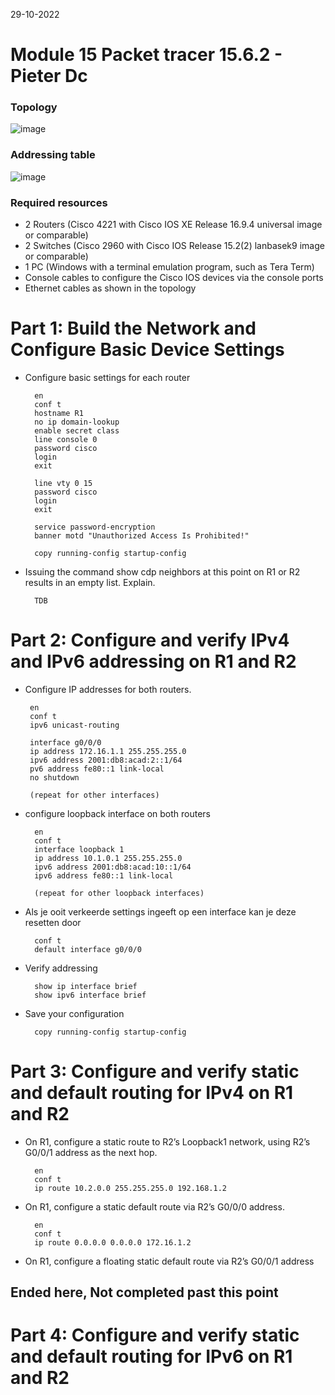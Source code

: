 29-10-2022

# Module 15 Packet tracer 15.6.2 - Pieter Dc

### Topology

![image](https://user-images.githubusercontent.com/100133263/198842121-fb30908a-c8c2-41ca-8551-cdaea3d6cd17.png)


### Addressing table

![image](https://user-images.githubusercontent.com/100133263/198842172-d9b046b8-c35e-424b-afda-e1a9274be356.png)

### Required resources

- 2 Routers (Cisco 4221 with Cisco IOS XE Release 16.9.4 universal image or comparable)
- 2 Switches (Cisco 2960 with Cisco IOS Release 15.2(2) lanbasek9 image or comparable)
- 1 PC (Windows with a terminal emulation program, such as Tera Term)
- Console cables to configure the Cisco IOS devices via the console ports
- Ethernet cables as shown in the topology


# Part 1: Build the Network and Configure Basic Device Settings

- Configure basic settings for each router

        en
        conf t
        hostname R1
        no ip domain-lookup
        enable secret class
        line console 0
        password cisco
        login
        exit

        line vty 0 15
        password cisco
        login
        exit

        service password-encryption
        banner motd "Unauthorized Access Is Prohibited!"

        copy running-config startup-config

- Issuing the command show cdp neighbors at this point on R1 or R2 results in an empty list. Explain.

        TDB

# Part 2: Configure and verify IPv4 and IPv6 addressing on R1 and R2

-  Configure IP addresses for both routers.

        en
        conf t
        ipv6 unicast-routing

        interface g0/0/0
        ip address 172.16.1.1 255.255.255.0
        ipv6 address 2001:db8:acad:2::1/64
        pv6 address fe80::1 link-local 
        no shutdown

        (repeat for other interfaces)

- configure loopback interface on both routers

        en
        conf t
        interface loopback 1
        ip address 10.1.0.1 255.255.255.0
        ipv6 address 2001:db8:acad:10::1/64
        ipv6 address fe80::1 link-local 

        (repeat for other loopback interfaces)

- Als je ooit verkeerde settings ingeeft op een interface kan je deze resetten
  door 

        conf t
        default interface g0/0/0

- Verify addressing

        show ip interface brief
        show ipv6 interface brief

- Save your configuration

        copy running-config startup-config


# Part 3: Configure and verify static and default routing for IPv4 on R1 and R2

- On R1, configure a static route to R2’s Loopback1 network, using R2’s G0/0/1 address as the next hop.

        en
        conf t
        ip route 10.2.0.0 255.255.255.0 192.168.1.2

- On R1, configure a static default route via R2’s G0/0/0 address.

        en
        conf t
        ip route 0.0.0.0 0.0.0.0 172.16.1.2 

- On R1, configure a floating static default route via R2’s G0/0/1 address

## Ended here, Not completed past this point


# Part 4: Configure and verify static and default routing for IPv6 on R1 and R2


